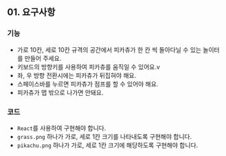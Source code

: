 ## 01. 요구사항

### 기능

- 가로 10칸, 세로 10칸 규격의 공간에서 피카츄가 한 칸 씩 돌아다닐 수 있는 놀이터를 만들어 주세요.
- 키보드의 방향키를 사용하여 피카츄를 움직일 수 있어요.v
- 좌, 우 방향 전환시에는 피카츄가 뒤집혀야 해요.
- 스페이스바를 누르면 피카츄가 점프를 할 수 있어야 해요.
- 피카츄가 맵 밖으로 나가면 안돼요.

### 코드

- `React`를 사용하여 구현해야 합니다.
- `grass.png` 하나가 가로, 세로 1칸 크기를 나타내도록 구현해야 합니다.
- `pikachu.png` 하나가 가로, 세로 1칸 크기에 해당하도록 구현해야 합니다.